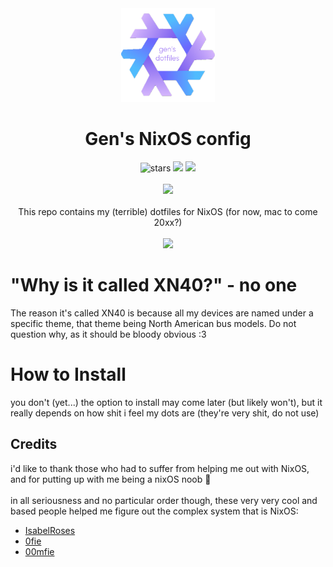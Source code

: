 <div align = center>
<img src="https://github.com/GenShibe/XN40/blob/aba92af31d1f819b48df4d4427eb6fbb605f8432/dotfiles.png" height="150px" /> 
  <h1> Gen's NixOS config </h1>
  <img alt="stars" src="https://img.shields.io/github/stars/GenShibe/XN40?color=f4b8e4&labelColor=414559&style=for-the-badge">
  <a href="https://github.com/GenShibe/XN40/blob/main/LICENSE">
            <img src="https://img.shields.io/static/v1.svg?style=for-the-badge&label=License&message=MIT&colorA=414559&colorB=F5A97F&logo=unlicense&logoColor=F5A97F"></a>
  <a = href="https://nixos.org"><img src="https://img.shields.io/badge/NixOS-unstable-blue.svg?style=for-the-badge&labelColor=414559&logo=NixOS&logoColor=8caaee&color=8caaee"> </a>
<br>
<br>
  <img src="https://raw.githubusercontent.com/catppuccin/catppuccin/main/assets/palette/macchiato.png" width="600px" />  
<br>
  <br>
  This repo contains my (terrible) dotfiles for NixOS (for now, mac to come 20xx?)
</div>
<br>
<div align = center >
  <img src="https://raw.githubusercontent.com/catppuccin/catppuccin/main/assets/palette/macchiato.png" width="600px" />  
</br>
</div>
<h1>"Why is it called XN40?" - no one</h1>
<p>The reason it's called XN40 is because all my devices are named under a specific theme, that theme being North American bus models. Do not question why, as it should be bloody obvious :3</p>

<h1> How to Install </h1>
you don't (yet...)  the option to install may come later (but likely won't), but it really depends on how shit i feel my dots are (they're very shit, do not use)

<h2> Credits </h2>
i'd like to thank those who had to suffer from helping me out with NixOS, and for putting up with me being a nixOS noob 💙
<br>
<br>
in all seriousness and no particular order though, these very very cool and based people helped me figure out the complex system that is NixOS:

- [IsabelRoses](https://github.com/IsabelRoses)
- [0fie](https://github.com/0fie)
- [00mfie](https://codeberg.org/oomfie)
